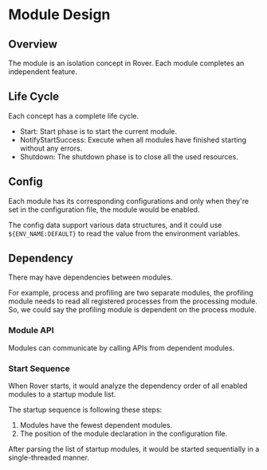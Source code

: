 # Module Design
## Overview

The module is an isolation concept in Rover. Each module completes an independent feature.

## Life Cycle

Each concept has a complete life cycle.

- Start: Start phase is to start the current module.
- NotifyStartSuccess: Execute when all modules have finished starting without any errors.
- Shutdown: The shutdown phase is to close all the used resources.

## Config

Each module has its corresponding configurations and only when they're set in the configuration file, the module would be enabled.

The config data support various data structures, and it could use `${ENV_NAME:DEFAULT}` to read the value from the environment variables.

## Dependency

There may have dependencies between modules.

For example, process and profiling are two separate modules, the profiling module needs to read all registered processes from the processing module. So, we could say the profiling module is dependent on the process module.

### Module API

Modules can communicate by calling APIs from dependent modules.

### Start Sequence

When Rover starts, it would analyze the dependency order of all enabled modules to a startup module list.

The startup sequence is following these steps:
1. Modules have the fewest dependent modules.
2. The position of the module declaration in the configuration file.

After parsing the list of startup modules, it would be started sequentially in a single-threaded manner.
